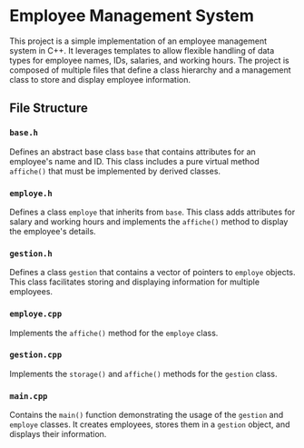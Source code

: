 # Employee Management System

This project is a simple implementation of an employee management system in C++. It leverages templates to allow flexible handling of data types for employee names, IDs, salaries, and working hours. The project is composed of multiple files that define a class hierarchy and a management class to store and display employee information.

## File Structure

### `base.h`
Defines an abstract base class `base` that contains attributes for an employee's name and ID. This class includes a pure virtual method `affiche()` that must be implemented by derived classes.

### `employe.h`
Defines a class `employe` that inherits from `base`. This class adds attributes for salary and working hours and implements the `affiche()` method to display the employee's details.

### `gestion.h`
Defines a class `gestion` that contains a vector of pointers to `employe` objects. This class facilitates storing and displaying information for multiple employees.

### `employe.cpp`
Implements the `affiche()` method for the `employe` class.

### `gestion.cpp`
Implements the `storage()` and `affiche()` methods for the `gestion` class.

### `main.cpp`
Contains the `main()` function demonstrating the usage of the `gestion` and `employe` classes. It creates employees, stores them in a `gestion` object, and displays their information.

